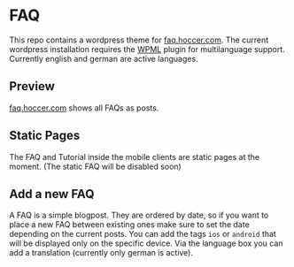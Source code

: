 # FAQ

This repo contains a wordpress theme for [faq.hoccer.com](http://faq.hoccer.com). The current wordpress installation requires the [WPML](http://wpml.org/) plugin for multilanguage support. Currently english and german are active languages.

## Preview

[faq.hoccer.com](http://faq.hoccer.com) shows all FAQs as posts.

## Static Pages

The FAQ and Tutorial inside the mobile clients are static pages at the moment. (The static FAQ will be disabled soon)


## Add a new FAQ

A FAQ is a simple blogpost. They are ordered by date, so if you want to place a new FAQ between existing ones make sure to set the date depending on the current posts. You can add the tags ````ios```` or ````android```` that will be displayed only on the specific device. Via the language box you can add a translation (currently only german is active).
